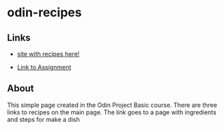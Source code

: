# odin-recipes

## Links
- [site with recipes here!](https://lieshchenkoroman.github.io/odin-recipes/)

- [Link to Assignment](https://www.theodinproject.com/lessons/foundations-recipes)

## About
This simple page created in the Odin Project Basic course. There are three links to recipes on the main page. The link goes to a page with ingredients and steps for make a dish